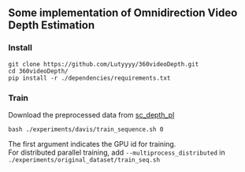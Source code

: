 ## Some implementation of Omnidirection Video Depth Estimation
### Install
```shell
git clone https://github.com/Lutyyyy/360videoDepth.git
cd 360videoDepth/
pip install -r ./dependencies/requirements.txt
```
### Train
Download the preprocessed data from [sc_depth_pl](https://github.com/JiawangBian/sc_depth_pl#dataset)
```shell
bash ./experiments/davis/train_sequence.sh 0
```
The first argument indicates the GPU id for training. <br>
For distributed parallel training, add `--multiprocess_distributed` in `./experiments/original_dataset/train_seq.sh`